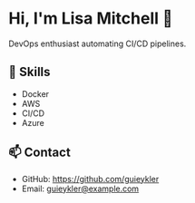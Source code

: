 # Hi, I'm Lisa Mitchell 👋

DevOps enthusiast automating CI/CD pipelines.

## 🚀 Skills
- Docker
- AWS
- CI/CD
- Azure

## 📫 Contact
- GitHub: https://github.com/guieykler
- Email: guieykler@example.com
